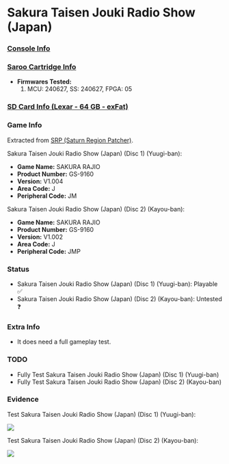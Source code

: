 # Sakura Taisen Jouki Radio Show (Japan)

### [Console Info](../../../../Info/Consoles/VA13/README.md)

### [Saroo Cartridge Info](../../../../Info/Cartridges/GuangzhouSanStarOnlineShop/1.6/README.md)

- <b>Firmwares Tested:</b>
  1. MCU: 240627, SS: 240627, FPGA: 05

### [SD Card Info (Lexar - 64 GB - exFat)](../../../../Info/SdCards/Lexar/64GB/exfat/README.md)

### Game Info

Extracted from [SRP (Saturn Region Patcher)](https://segaxtreme.net/resources/saturn-region-patcher.81/download).

Sakura Taisen Jouki Radio Show (Japan) (Disc 1) (Yuugi-ban):

- <b>Game Name:</b> SAKURA RAJIO
- <b>Product Number:</b> GS-9160
- <b>Version:</b> V1.004
- <b>Area Code:</b> J
- <b>Peripheral Code:</b> JM

Sakura Taisen Jouki Radio Show (Japan) (Disc 2) (Kayou-ban):

- <b>Game Name:</b> SAKURA RAJIO
- <b>Product Number:</b> GS-9160
- <b>Version:</b> V1.002
- <b>Area Code:</b> J
- <b>Peripheral Code:</b> JMP

### Status

- Sakura Taisen Jouki Radio Show (Japan) (Disc 1) (Yuugi-ban): Playable :white_check_mark:
- Sakura Taisen Jouki Radio Show (Japan) (Disc 2) (Kayou-ban): Untested :question:

### Extra Info

- It does need a full gameplay test.

### TODO

- Fully Test Sakura Taisen Jouki Radio Show (Japan) (Disc 1) (Yuugi-ban)
- Fully Test Sakura Taisen Jouki Radio Show (Japan) (Disc 2) (Kayou-ban)

### Evidence

Test Sakura Taisen Jouki Radio Show (Japan) (Disc 1) (Yuugi-ban):

[![](https://img.youtube.com/vi/huxdJB_HduQ/0.jpg)](https://www.youtube.com/watch?v=huxdJB_HduQ)

Test Sakura Taisen Jouki Radio Show (Japan) (Disc 2) (Kayou-ban):

[![](https://img.youtube.com/vi/F2vSu0pIrEQ/0.jpg)](https://www.youtube.com/watch?v=F2vSu0pIrEQ)